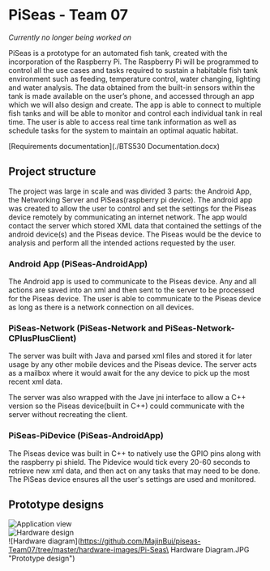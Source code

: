 # PiSeas - Team 07
_Currently no longer being worked on_

PiSeas is a prototype for an automated fish tank, created with the incorporation of the Raspberry Pi. The Raspberry Pi will be programmed to control all the use cases and tasks required to sustain a habitable fish tank environment such as feeding, temperature control, water changing, lighting and water analysis. The data obtained from the built-in sensors within the tank is made available on the user’s phone, and accessed through an app which we will also design and create. The app is able to connect to multiple fish tanks and will be able to monitor and control each individual tank in real time. The user is able to access real time tank information as well as schedule tasks for the system to maintain an optimal aquatic habitat. 

[Requirements documentation](./BTS530 Documentation.docx)

## Project structure
The project was large in scale and was divided 3 parts: the Android App, the Networking Server and PiSeas(raspberry pi device).  The android app was created to allow the user to control and set the settings for the Piseas device remotely by communicating an internet network.  The app would contact the server which stored XML data that contained the settings of the android device(s) and the Piseas device.  The Piseas would be the device to analysis and perform all the intended actions requested by the user.   

### Android App (PiSeas-AndroidApp)
The Android app is used to communicate to the Piseas device.  Any and all actions are saved into an xml and then sent to the server to be processed for the Piseas device.  The user is able to communicate to the Piseas device as long as there is a network connection on all devices.   

### PiSeas-Network (PiSeas-Network and PiSeas-Network-CPlusPlusClient)
The server was built with Java and parsed xml files and stored it for later usage by any other mobile devices and the Piseas device.  The server acts as a mailbox where it would await for the any device to pick up the most recent xml data.  

The server was also wrapped with the Jave jni interface to allow a C++ version so the Piseas device(built in C++) could communicate with the server without recreating the client.   

### PiSeas-PiDevice (PiSeas-AndroidApp)
The Piseas device was built in C++ to natively use the GPIO pins along with the raspberry pi shield.  The Pidevice would tick every 20-60 seconds to retrieve new xml data, and then act on any tasks that may need to be done.  The PiSeas device ensures all the user's settings are used and monitored.    

## Prototype designs
![Application view](https://github.com/MajinBui/piseas-Team07/tree/master/images/App-view.png "App View")   
![Hardware design](https://github.com/MajinBui/piseas-Team07/tree/master/hardware-images/Overview.jpg "Prototype design")   
![Hardware diagram](https://github.com/MajinBui/piseas-Team07/tree/master/hardware-images/Pi-Seas\ Hardware Diagram.JPG "Prototype design")   
